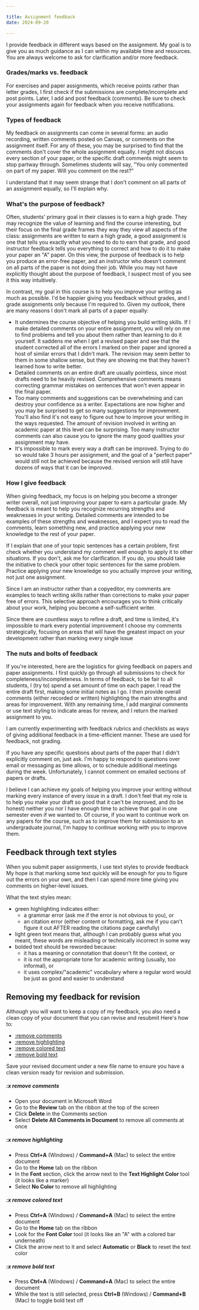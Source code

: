 ```yaml
---

title: Assignment feedback
date: 2024-09-20

---
```


I provide feedback in different ways based on the assignment. My goal is to give you as much guidance as I can within my available time and resources. You are always welcome to ask for clarification and/or more feedback.

### Grades/marks vs. feedback

For exercises and paper assignments, which receive points rather than letter grades, I first check if the submissions are complete/incomplete and post points. Later, I add and post feedback (comments). Be sure to check your assignments again for feedback when you receive notifications.

### Types of feedback

My feedback on assignments can come in several forms: an audio recording, written comments posted on Canvas, or comments on the assignment itself. For any of these, you may be surprised to find that the comments don't cover the whole assignment equally. I might not discuss every section of your paper, or the specific draft comments might seem to stop partway through. Sometimes students will say, "You only commented on part of my paper. Will you comment on the rest?"

I understand that it may seem strange that I don't comment on all parts of an assignment equally, so I'll explain why.

### What's the purpose of feedback?

Often, students' primary goal in their classes is to earn a high grade. They may recognize the value of learning and find the course interesting, but their focus on the final grade frames they way they view all aspects of the class:  assignments are written to earn a high grade, a good assignment is one that tells you exactly what you need to do to earn that grade, and good instructor feedback tells you everything to correct and how to do it to make your paper an "A" paper. On this view, the purpose of feedback is to help you produce an error-free paper, and an instructor who doesn't comment on all parts of the paper is not doing their job. While you may not have explicitly thought about the purpose of feedback, I suspect most of you see it this way intuitively.

In contrast, my goal in this course is to help you improve your writing as much as possible. I'd be happier giving you feedback without grades, and I grade assignments only because I'm required to. Given my outlook, there are many reasons I don't mark all parts of a paper equally:

- It undermines the course objective of helping you build writing skills. If I make detailed comments on your entire assignment, you will rely on me to find problems and tell you about them rather than learning to do it yourself. It saddens me when I get a revised paper and see that the student corrected all of the errors I marked on their paper and ignored a host of similar errors that I didn't mark. The revision may seem better to them in some shallow sense, but they are showing me that they haven't learned how to write better.
- Detailed comments on an entire draft are usually pointless, since most drafts need to be heavily revised. Comprehensive comments means correcting grammar mistakes on sentences that won't even appear in the final paper.
- Too many comments and suggestions can be overwhelming and can destroy your confidence as a writer. Expectations are now higher and you may be surprised to get so many suggestions for improvement. You'll also find it's not easy to figure out how to improve your writing in the ways requested. The amount of revision involved in writing an academic paper at this level can be surprising. Too many instructor comments can also cause you to ignore the many good qualities your assignment may have.
- It's impossible to mark every way a draft can be improved. Trying to do so would take 3 hours per assignment, and the goal of a "perfect paper" would still not be achieved because the revised version will still have dozens of ways that it can be improved.

### How I give feedback

When giving feedback, my focus is on helping you become a stronger writer overall, not just improving your paper to earn a particular grade. My feedback is meant to help you recognize recurring strengths and weaknesses in your writing. Detailed comments are intended to be examples of these strengths and weaknesses, and I expect you to read the comments, learn something new, and practice applying your new knowledge to the rest of your paper.

If I explain that one of your topic sentences has a certain problem, first check whether you understand my comment well enough to apply it to other situations. If you don't, ask me for clarification. If you do, you should take the initiative to check your other topic sentences for the same problem. Practice applying your new knowledge so you actually improve your writing, not just one assignment.

Since I am an instructor rather than a copyeditor, my comments are examples to teach writing skills rather than corrections to make your paper free of errors. This selective approach encourages you to think critically about your work, helping you become a self-sufficient writer.

Since there are countless ways to refine a draft, and time is limited, it's impossible to mark every potential improvement I choose my comments strategically, focusing on areas that will have the greatest impact on your development rather than marking every single issue

### The nuts and bolts of feedback

If you're interested, here are the logistics for giving feedback on papers and paper assignments. I first quickly go through all submissions to check for completeness/incompleteness. In terms of feedback, to be fair to all students, I (try to) spend a set amount of time on each paper. I read the entire draft first, making some initial notes as I go. I then provide overall comments (either recorded or written) highlighting the main strengths and areas for improvement. With any remaining time, I add marginal comments or use text styling to indicate areas for review, and I return the marked assignment to you.

I am currently experimenting with feedback rubrics and checklists as ways of giving additional feedback in a time-efficient manner. These are used for feedback, not grading.

If you have any specific questions about parts of the paper that I didn't explicitly comment on, just ask. I'm happy to respond to questions over email or messaging as time allows, or to schedule additional meetings during the week. Unfortunately, I cannot comment on emailed sections of papers or drafts.

I believe I can achieve my goals of helping you improve your writing without marking every instance of every issue in a draft. I don't feel that my role is to help you make your draft so good that it can't be improved, and (to be honest) neither you nor I have enough time to achieve that goal in one semester even if we wanted to. Of course, if you want to continue work on any papers for the course, such as to improve them for submission to an undergraduate journal, I'm happy to continue working with you to improve them.

## Feedback through text styles

When you submit paper assignments, I use text styles to provide feedback My hope is that marking some text quickly will be enough for you to figure out the errors on your own, and then I can spend more time giving you comments on higher-level issues.

What the text styles mean:

- green highlighting indicates either:
	- a grammar error (ask me if the error is not obvious to you), or
	- an citation error (either content or formatting, ask me if you can't figure it out AFTER reading the citations page carefully)
- light green text means that, although I can probably guess what you meant, these words are misleading or technically incorrect in some way
- bolded text should be reworded because:
	- it has a meaning or connotation that doesn't fit the context, or
	- it is not the appropriate tone for academic writing (usually, too informal), or
	- it uses complex/"academic" vocabulary where a regular word would be just as good and easier to understand

## Removing my feedback for revision

Although you will want to keep a copy of my feedback, you also need a clean copy of your document that you can revise and resubmit Here's how to:

- [:remove comments](#x-remove-comments)
- [:remove highlighting](#x-remove-highlighting)
- [:remove colored text](#x-remove-colored-text)
- [:remove bold text](#x-remove-bold-text)

Save your revised document under a new file name to ensure you have a clean version ready for revision and submission.

##### :x remove comments

- Open your document in Microsoft Word
- Go to the **Review** tab on the ribbon at the top of the screen
- Click **Delete** in the Comments section
- Select **Delete All Comments in Document** to remove all comments at once

##### :x remove highlighting

- Press **Ctrl+A** (Windows) / **Command+A** (Mac) to select the entire document
- Go to the **Home** tab on the ribbon
- In the **Font** section, click the arrow next to the **Text Highlight Color** tool (it looks like a marker)
- Select **No Color** to remove all highlighting

##### :x remove colored text

- Press **Ctrl+A** (Windows) / **Command+A** (Mac) to select the entire document
- Go to the **Home** tab on the ribbon
- Look for the **Font Color** tool (it looks like an "A" with a colored bar underneath)
- Click the arrow next to it and select **Automatic** or **Black** to reset the text color

##### :x remove bold text

- Press **Ctrl+A** (Windows) / **Command+A** (Mac) to select the entire document
- While the text is still selected, press **Ctrl+B** (Windows) / **Command+B** (Mac) to toggle bold text off
